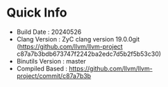 # Quick Info
* Build Date : 20240526
* Clang Version : ZyC clang version 19.0.0git (https://github.com/llvm/llvm-project c87a7b3bdb673747f2242ba2edc7d5b2f5b53c30)
* Binutils Version : master
* Compiled Based : https://github.com/llvm/llvm-project/commit/c87a7b3b

